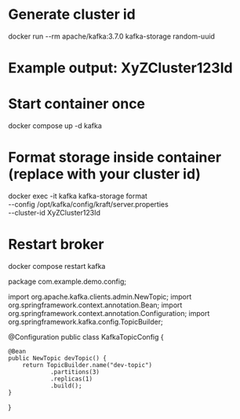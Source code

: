 # Generate cluster id
docker run --rm apache/kafka:3.7.0 kafka-storage random-uuid
# Example output: XyZCluster123Id

# Start container once
docker compose up -d kafka

# Format storage inside container (replace with your cluster id)
docker exec -it kafka kafka-storage format \
  --config /opt/kafka/config/kraft/server.properties \
  --cluster-id XyZCluster123Id

# Restart broker
docker compose restart kafka



package com.example.demo.config;

import org.apache.kafka.clients.admin.NewTopic;
import org.springframework.context.annotation.Bean;
import org.springframework.context.annotation.Configuration;
import org.springframework.kafka.config.TopicBuilder;

@Configuration
public class KafkaTopicConfig {

    @Bean
    public NewTopic devTopic() {
        return TopicBuilder.name("dev-topic")
                .partitions(3)
                .replicas(1)
                .build();
    }
}